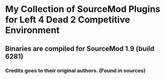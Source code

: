# My Collection of SourceMod Plugins for Left 4 Dead 2 Competitive Environment
## Binaries are compiled for SourceMod 1.9 (build 6281)
### Credits goes to their original authors. (Found in sources)